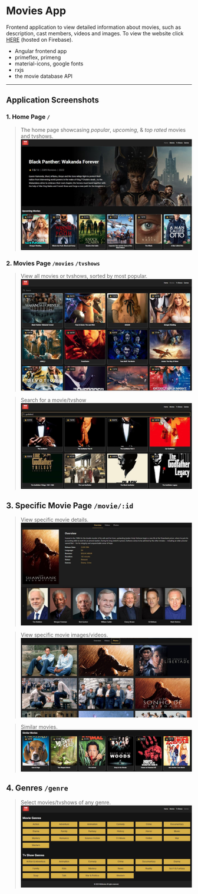 # Movies App

Frontend application to view detailed information about movies, such as description, cast members, videos and images. To view the website click [HERE](https://movies-ba84f.web.app/) (hosted on Firebase). 

- Angular frontend app
- primeflex, primeng
- material-icons, google fonts
- rxjs
- the movie database API 

---

## Application Screenshots

### 1. Home Page <code>/</code>


> The home page showcasing *popular*, *upcoming*, & *top rated* movies and tvshows. ![Alt text](img/home1.JPG?raw=true 'Home page')



### 2. Movies Page <code>/movies</code> <code>/tvshows</code>

> View all movies or tvshows, sorted by most popular. ![Alt text](img/movies.JPG?raw=true 'Movies page')

> Search for a movie/tvshow ![Alt text](img/movies2.JPG?raw=true 'Movies page search')



## 3. Specific Movie Page <code>/movie/:id</code>

> View specific movie details. ![Alt text](img/movie1.JPG?raw=true 'Movie page')

> View specific movie images/videos. ![Alt text](img/movie3.JPG?raw=true 'Movie page videos')
 
> Similar movies. ![Alt text](img/movie2.JPG?raw=true 'Movie page similar') 



## 4. Genres <code>/genre</code>

> Select movies/tvshows of any genre. ![Alt text](img/genres.JPG?raw=true 'Genres')

